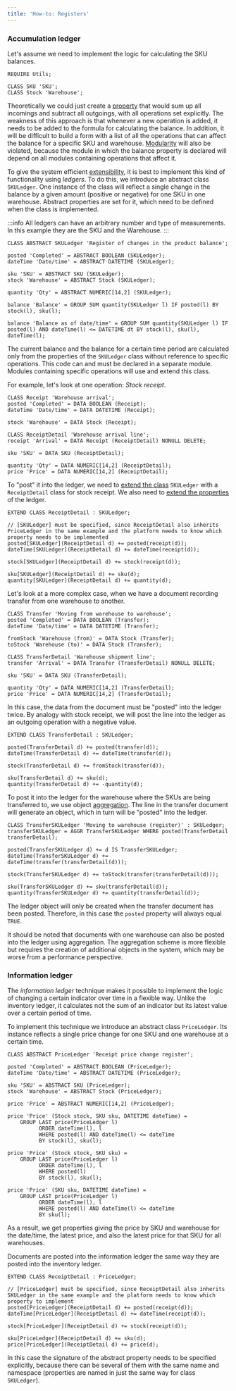 ```yaml
---
title: 'How-to: Registers'
---
```


### Accumulation ledger

Let's assume we need to implement the logic for calculating the SKU balances.

```lsf
REQUIRE Utils;

CLASS SKU 'SKU';
CLASS Stock 'Warehouse';
```

Theoretically we could just create a [property](Properties.md) that would sum up all incomings and subtract all outgoings, with all operations set explicitly. The weakness of this approach is that whenever a new operation is added, it needs to be added to the formula for calculating the balance. In addition, it will be difficult to build a form with a list of all the operations that can affect the balance for a specific SKU and warehouse. [Modularity](Modularity.md) will also be violated, because the module in which the balance property is declared will depend on all modules containing operations that affect it.

To give the system efficient [extensibility](Extensions.md), it is best to implement this kind of functionality using *ledgers*. To do this, we introduce an abstract class `SKULedger`. One instance of the class will reflect a single change in the balance by a given amount (positive or negative) for one SKU in one warehouse. Abstract properties are set for it, which need to be defined when the class is implemented.


:::info
All ledgers can have an arbitrary number and type of measurements. In this example they are the SKU and the Warehouse.
:::

```lsf
CLASS ABSTRACT SKULedger 'Register of changes in the product balance';

posted 'Completed' = ABSTRACT BOOLEAN (SKULedger);
dateTime 'Date/time' = ABSTRACT DATETIME (SKULedger);

sku 'SKU' = ABSTRACT SKU (SKULedger);
stock 'Warehouse' = ABSTRACT Stock (SKULedger);

quantity 'Qty' = ABSTRACT NUMERIC[14,2] (SKULedger);

balance 'Balance' = GROUP SUM quantity(SKULedger l) IF posted(l) BY stock(l), sku(l);

balance 'Balance as of date/time' = GROUP SUM quantity(SKULedger l) IF posted(l) AND dateTime(l) <= DATETIME dt BY stock(l), sku(l), dateTime(l);
```

The current balance and the balance for a certain time period are calculated only from the properties of the `SKULedger` class without reference to specific operations. This code can and must be declared in a separate module. Modules containing specific operations will use and extend this class.

For example, let's look at one operation: *Stock receipt*.

```lsf
CLASS Receipt 'Warehouse arrival';
posted 'Completed' = DATA BOOLEAN (Receipt);
dateTime 'Date/time' = DATA DATETIME (Receipt);

stock 'Warehouse' = DATA Stock (Receipt);

CLASS ReceiptDetail 'Warehouse arrival line';
receipt 'Arrival' = DATA Receipt (ReceiptDetail) NONULL DELETE;

sku 'SKU' = DATA SKU (ReceiptDetail);

quantity 'Qty' = DATA NUMERIC[14,2] (ReceiptDetail);
price 'Price' = DATA NUMERIC[14,2] (ReceiptDetail);
```

To "post" it into the ledger, we need to [extend the class](Class_extension.md) `SKULedger` with a `ReceiptDetail` class for stock receipt. We also need to [extend the properties](Property_extension.md) of the ledger.

```lsf
EXTEND CLASS ReceiptDetail : SKULedger;

// [SKULedger] must be specified, since ReceiptDetail also inherits PriceLedger in the same example and the platform needs to know which property needs to be implemented
posted[SKULedger](ReceiptDetail d) += posted(receipt(d));
dateTime[SKULedger](ReceiptDetail d) += dateTime(receipt(d));

stock[SKULedger](ReceiptDetail d) += stock(receipt(d));

sku[SKULedger](ReceiptDetail d) += sku(d);
quantity[SKULedger](ReceiptDetail d) += quantity(d);
```

Let's look at a more complex case, when we have a document recording transfer from one warehouse to another.

```lsf
CLASS Transfer 'Moving from warehouse to warehouse';
posted 'Completed' = DATA BOOLEAN (Transfer);
dateTime 'Date/time' = DATA DATETIME (Transfer);

fromStock 'Warehouse (from)' = DATA Stock (Transfer);
toStock 'Warehouse (to)' = DATA Stock (Transfer);

CLASS TransferDetail 'Warehouse shipment line';
transfer 'Arrival' = DATA Transfer (TransferDetail) NONULL DELETE;

sku 'SKU' = DATA SKU (TransferDetail);

quantity 'Qty' = DATA NUMERIC[14,2] (TransferDetail);
price 'Price' = DATA NUMERIC[14,2] (TransferDetail);
```

In this case, the data from the document must be "posted" into the ledger twice. By analogy with stock receipt, we will post the line into the ledger as an outgoing operation with a negative value.

```lsf
EXTEND CLASS TransferDetail : SKULedger;

posted(TransferDetail d) += posted(transfer(d));
dateTime(TransferDetail d) += dateTime(transfer(d));

stock(TransferDetail d) += fromStock(transfer(d));

sku(TransferDetail d) += sku(d);
quantity(TransferDetail d) += -quantity(d);
```

To post it into the ledger for the warehouse where the SKUs are being transferred to, we use object [aggregation](Aggregations.md). The line in the transfer document will generate an object, which in turn will be "posted" into the ledger.

```lsf
CLASS TransferSKULedger 'Moving to warehouse (register)' : SKULedger;
transferSKULedger = AGGR TransferSKULedger WHERE posted(TransferDetail transferDetail);

posted(TransferSKULedger d) += d IS TransferSKULedger;
dateTime(TransferSKULedger d) += dateTime(transfer(transferDetail(d)));

stock(TransferSKULedger d) += toStock(transfer(transferDetail(d)));

sku(TransferSKULedger d) += sku(transferDetail(d));
quantity(TransferSKULedger d) += quantity(transferDetail(d));
```

The ledger object will only be created when the transfer document has been posted. Therefore, in this case the `posted` property will always equal `TRUE`.

It should be noted that documents with one warehouse can also be posted into the ledger using aggregation. The aggregation scheme is more flexible but requires the creation of additional objects in the system, which may be worse from a performance perspective.

### Information ledger

The *information ledger* technique makes it possible to implement the logic of changing a certain indicator over time in a flexible way. Unlike the inventory ledger, it calculates not the sum of an indicator but its latest value over a certain period of time.

To implement this technique we introduce an abstract class `PriceLedger`. Its instance reflects a single price change for one SKU and one warehouse at a certain time.

```lsf
CLASS ABSTRACT PriceLedger 'Receipt price change register';

posted 'Completed' = ABSTRACT BOOLEAN (PriceLedger);
dateTime 'Date/time' = ABSTRACT DATETIME (PriceLedger);

sku 'SKU' = ABSTRACT SKU (PriceLedger);
stock 'Warehouse' = ABSTRACT Stock (PriceLedger);

price 'Price' = ABSTRACT NUMERIC[14,2] (PriceLedger);

price 'Price' (Stock stock, SKU sku, DATETIME dateTime) =
    GROUP LAST price(PriceLedger l)
          ORDER dateTime(l), l
          WHERE posted(l) AND dateTime(l) <= dateTime
          BY stock(l), sku(l);

price 'Price' (Stock stock, SKU sku) =
    GROUP LAST price(PriceLedger l)
          ORDER dateTime(l), l
          WHERE posted(l)
          BY stock(l), sku(l);

price 'Price' (SKU sku, DATETIME dateTime) =
    GROUP LAST price(PriceLedger l)
          ORDER dateTime(l), l
          WHERE posted(l) AND dateTime(l) <= dateTime
          BY sku(l);
```

As a result, we get properties giving the price by SKU and warehouse for the date/time, the latest price, and also the latest price for that SKU for all warehouses.

Documents are posted into the information ledger the same way they are posted into the inventory ledger.

```lsf
EXTEND CLASS ReceiptDetail : PriceLedger;

// [PriceLedger] must be specified, since ReceiptDetail also inherits SKULedger in the same example and the platform needs to know which property to implement
posted[PriceLedger](ReceiptDetail d) += posted(receipt(d));
dateTime[PriceLedger](ReceiptDetail d) += dateTime(receipt(d));

stock[PriceLedger](ReceiptDetail d) += stock(receipt(d));

sku[PriceLedger](ReceiptDetail d) += sku(d);
price[PriceLedger](ReceiptDetail d) += price(d);
```

In this case the signature of the abstract property needs to be specified explicitly, because there can be several of them with the same name and namespace (properties are named in just the same way for class `SKULedger`).
